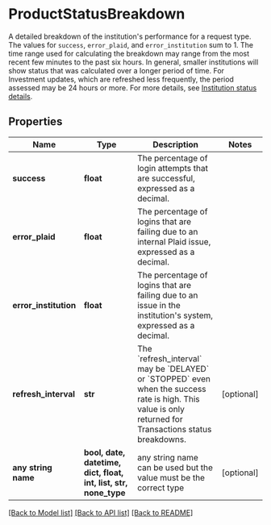# ProductStatusBreakdown

A detailed breakdown of the institution's performance for a request type. The values for `success`, `error_plaid`, and `error_institution` sum to 1. The time range used for calculating the breakdown may range from the most recent few minutes to the past six hours. In general, smaller institutions will show status that was calculated over a longer period of time. For Investment updates, which are refreshed less frequently, the period assessed may be 24 hours or more. For more details, see [Institution status details](https://plaid.com/docs/account/activity/#institution-status-details).

## Properties
Name | Type | Description | Notes
------------ | ------------- | ------------- | -------------
**success** | **float** | The percentage of login attempts that are successful, expressed as a decimal. | 
**error_plaid** | **float** | The percentage of logins that are failing due to an internal Plaid issue, expressed as a decimal.  | 
**error_institution** | **float** | The percentage of logins that are failing due to an issue in the institution&#39;s system, expressed as a decimal. | 
**refresh_interval** | **str** | The &#x60;refresh_interval&#x60; may be &#x60;DELAYED&#x60; or &#x60;STOPPED&#x60; even when the success rate is high. This value is only returned for Transactions status breakdowns. | [optional] 
**any string name** | **bool, date, datetime, dict, float, int, list, str, none_type** | any string name can be used but the value must be the correct type | [optional]

[[Back to Model list]](../README.md#documentation-for-models) [[Back to API list]](../README.md#documentation-for-api-endpoints) [[Back to README]](../README.md)


